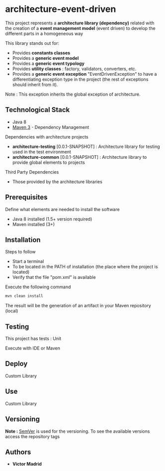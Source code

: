 # architecture-event-driven

This project represents a **architecture library (dependency)** related with the creation of a **event management model** (event driven) to develop the different parts in a homogeneous way

This library stands out for:

* Provides **constants classes**
* Provides a **generic event model**
* Provides a **generic event typology**
* Provides **utility classes** : factory, validators, converters, etc.
* Provides a **generic event exception** "EventDrivenException" to have a differentiating exception type in the project (the rest of exceptions should inherit from it).

Note : This exception inherits the global exception of architecture.


## Technological Stack

* Java 8
* [Maven 3](https://maven.apache.org/) - Dependency Management

Dependencies with architecture projects

* **architecture-testing** [0.0.1-SNAPSHOT] : Architecture library for testing used in the test environment
* **architecture-common** [0.0.1-SNAPSHOT] : Architecture library to provide global elements to projects

Third Party Dependencies

* Those provided by the architecture libraries


## Prerequisites

Define what elements are needed to install the software

* Java 8 installed (1.5+ version required)
* Maven installed  (3+)


## Installation

Steps to follow

* Start a terminal
* To be located in the PATH of installation (the place where the project is located)
* Verify that the file "pom.xml" is available

Execute the following command

```bash
mvn clean install
```

The result will be the generation of an artifact in your Maven repository (local)


## Testing

This project has tests : Unit 

Execute with IDE or Maven


## Deploy

Custom Library


## Use

Custom Library


## Versioning

**Note :** [SemVer](http://semver.org/) is used for the versioning. 
To see the available versions access the repository tags


## Authors

* **Víctor Madrid**

